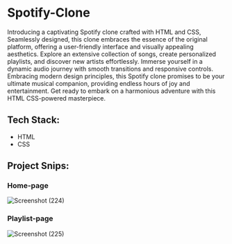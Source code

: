 # Spotify-Clone

Introducing a captivating Spotify clone crafted with HTML and CSS, Seamlessly designed, this clone embraces the essence of the original platform, offering a user-friendly interface and visually appealing aesthetics. Explore an extensive collection of songs, create personalized playlists, and discover new artists effortlessly. Immerse yourself in a dynamic audio journey with smooth transitions and responsive controls. Embracing modern design principles, this Spotify clone promises to be your ultimate musical companion, providing endless hours of joy and entertainment. Get ready to embark on a harmonious adventure with this HTML CSS-powered masterpiece.


## Tech Stack:
* HTML
* CSS


## Project Snips:

### Home-page
![Screenshot (224)](https://github.com/dharmendrakumarsoni/Spotify-Clone/assets/136853362/68d3501c-d38a-40a1-a0da-7c12f42376f6)

### Playlist-page
![Screenshot (225)](https://github.com/dharmendrakumarsoni/Spotify-Clone/assets/136853362/afc41e69-5e10-40dc-a46a-e46fc3817361)
